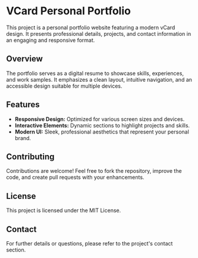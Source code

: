# VCard Personal Portfolio
This project is a personal portfolio website featuring a modern vCard design. It presents professional details, projects, and contact information in an engaging and responsive format.

## Overview
The portfolio serves as a digital resume to showcase skills, experiences, and work samples. It emphasizes a clean layout, intuitive navigation, and an accessible design suitable for multiple devices.

## Features
- **Responsive Design:** Optimized for various screen sizes and devices.
- **Interactive Elements:** Dynamic sections to highlight projects and skills.
- **Modern UI:** Sleek, professional aesthetics that represent your personal brand.

## Contributing
Contributions are welcome! Feel free to fork the repository, improve the code, and create pull requests with your enhancements.

## License
This project is licensed under the MIT License.

## Contact
For further details or questions, please refer to the project's contact section.
